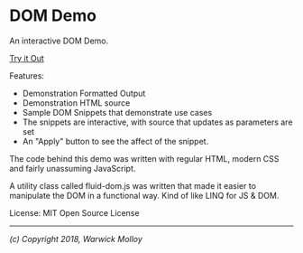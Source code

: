 # DOM Demo

An interactive DOM Demo.

[Try it Out](https://wazzamo.github.io/dom-demo/demo/)

Features:
- Demonstration Formatted Output
- Demonstration HTML source
- Sample DOM Snippets that demonstrate use cases
- The snippets are interactive, with source that updates as parameters are set
- An "Apply" button to see the affect of the snippet.

The code behind this demo was written with
regular HTML, modern CSS and fairly
unassuming JavaScript.

A utility class called fluid-dom.js was
written that made it easier to manipulate
the DOM in a functional way. Kind of like
LINQ for JS & DOM.

License: MIT Open Source License

-----

*(c) Copyright 2018, Warwick Molloy*
